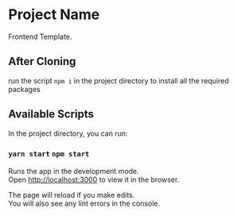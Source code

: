 # Project Name

Frontend Template.

## After Cloning

run the script `npm i` in the project directory to install all the required packages

## Available Scripts

In the project directory, you can run:

### `yarn start` `npm start`

Runs the app in the development mode.\
Open [http://localhost:3000](http://localhost:3000) to view it in the browser.

The page will reload if you make edits.\
You will also see any lint errors in the console.
